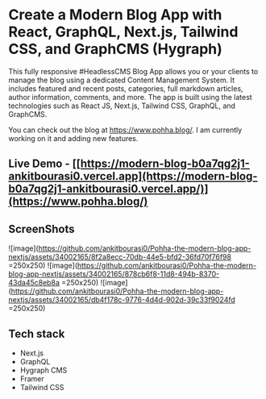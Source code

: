 # Create a Modern Blog App with React, GraphQL, Next.js, Tailwind CSS, and GraphCMS (Hygraph)

This fully responsive #HeadlessCMS Blog App allows you or your clients to manage the blog using a dedicated Content Management System. It includes featured and recent posts, categories, full markdown articles, author information, comments, and more. The app is built using the latest technologies such as React JS, Next.js, Tailwind CSS, GraphQL, and GraphCMS.

You can check out the blog at https://www.pohha.blog/. I am currently working on it and adding new features.

## Live Demo - [[https://modern-blog-b0a7qg2j1-ankitbourasi0.vercel.app](https://modern-blog-b0a7qg2j1-ankitbourasi0.vercel.app/)](https://www.pohha.blog/)

## ScreenShots
 ![image](https://github.com/ankitbourasi0/Pohha-the-modern-blog-app-nextjs/assets/34002165/8f2a8ecc-70db-44e5-bfd2-36fd70f76f98 =250x250) 
 ![image](https://github.com/ankitbourasi0/Pohha-the-modern-blog-app-nextjs/assets/34002165/878cb6f8-11d8-494b-8370-43da45c8eb8a =250x250)
 ![image](https://github.com/ankitbourasi0/Pohha-the-modern-blog-app-nextjs/assets/34002165/db4f178c-9776-4d4d-902d-39c33f9024fd =250x250)

## Tech stack

- Next.js
- GraphQL
- Hygraph CMS
- Framer
- Tailwind CSS
